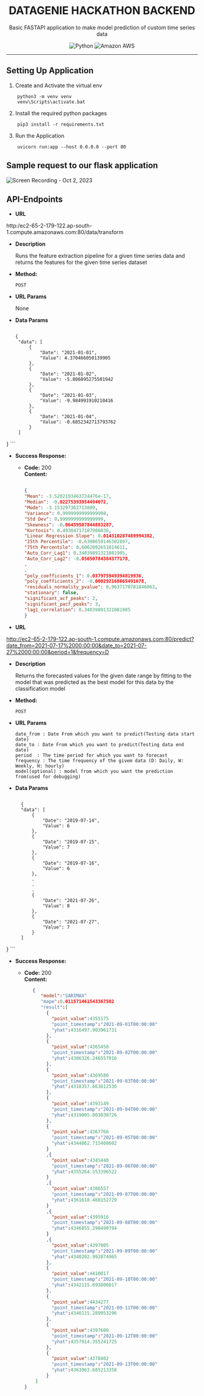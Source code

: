 <div align="center">
<h1> DATAGENIE HACKATHON BACKEND
</h1>

<p>
Basic FASTAPI application to make model prediction of custom time series data
</p>

![Python](https://img.shields.io/badge/python-3670A0?style=for-the-badge&logo=python&logoColor=ffdd54) 
![Amazon AWS](https://img.shields.io/static/v1?style=for-the-badge&message=Amazon+AWS&color=232F3E&logo=Amazon+AWS&logoColor=FFFFFF&label=)

<hr>
</div>


## Setting Up Application

1. Create and Activate the virtual env
```
    python3 -m venv venv
    venv\Scripts\activate.bat
```

2. Install the required python packages
```
    pip3 install -r requirements.txt
```

3. Run the Application

```
    uvicorn run:app --host 0.0.0.0 --port 80
```


## Sample request to our flask application

![Screen Recording - Oct 2, 2023](https://github.com/Ashishkumaraswamy/DataGenie-Hackathon-2023-Ashish-K/assets/64360092/a49d70c4-4305-46ff-9f9d-6606530f39a5)




**API-Endpoints**
----

* **URL**

 http:/ec2-65-2-179-122.ap-south-1.compute.amazonaws.com:80/data/transform
  
* **Description** 

  Runs the feature extraction pipeline for a given time series data and returns the features for the given time series dataset

* **Method:**

  `POST`  
  
*  **URL Params**
   
   None
   
* **Data Params**
   
   ```

   {
    "data": [
        {
            "Date": "2021-01-01",
            "Value": 4.370466050139905
        },
        {
            "Date": "2021-01-02",
            "Value": -5.806895275501942
        },
        {
            "Date": "2021-01-03",
            "Value": -9.984991910210416
        },
        {
            "Date": "2021-01-04",
            "Value": -0.6852342713793762
        }
    ]
}
    ```

* **Success Response:**
  
  * **Code:** 200 <br />
    **Content:** 
    ```json

    {
    "Mean": -3.5202193463724476e-17,
    "Median": -0.02275393954494072,
    "Mode": -3.153297362713809,
    "Variance": 0.9999999999999998,
    "Std Dev": 0.9999999999999999,
    "Skewness": -0.06439507844883287,
    "Kurtosis": 0.49304717187986036,
    "Linear Regression Slope": 0.014310287489994382,
    "25th Percentile": -0.6308659146302897,
    "75th Percentile": 0.6062092651014611,
    "Auto_Corr_Lag1": 0.34039891321081905,
    "Auto_Corr_Lag2": -0.05650784384377178,
    .
    .
    "poly_coefficients_1": 0.037975949394819936,
    "poly_coefficients_2": -0.000292168665491678,
    "residuals_normality_pvalue": 0.9637170781846063,
    "stationary": false,
    "significant_acf_peaks": 2,
    "significant_pacf_peaks": 3,
    "lag1_correlation": 0.34039891321081905
    }

    ```



* **URL**

 http://ec2-65-2-179-122.ap-south-1.compute.amazonaws.com:80/predict?date_from=2021-07-17%2000:00:00&date_to=2021-07-27%2000:00:00&period=1&frequency=D
  
* **Description**

  Returns the forecasted values for the given date range by fitting to the model that was predicted as the best model for this data by the classification model

* **Method:**

  `POST`  
  
*  **URL Params**

   ```
   date_from : Date From which you want to predict(Testing data start date)
   date_to : Date From which you want to predict(Testing data end date)
   period  : The time period for which you want to forecast
   frequency : The time frequency of the givem data (D: Daily, W: Weekly, H: hourly)
   model(optional) : model from which you want the prediction from(used for debugging)
   ```
   
* **Data Params**
  
  ```

    {
    "data": [
        {
            "Date": "2019-07-14",
            "Value": 6
        },
        {
            "Date": "2019-07-15",
            "Value": 7
        },
        {
            "Date": "2019-07-16",
            "Value": 6
        },
        .
        .
        .
        {
            "Date": "2021-07-26",
            "Value": 8
        },
        {
            "Date": "2021-07-27",
            "Value": 7
        }
    ]
}
    ```

* **Success Response:**
  
  * **Code:** 200 <br />
    **Content:** 
    ```json
       {
          "model":"SARIMAX"
          "mape":0.011571461543367502
          "result":[
            {
              "point_value":4355175
              "point_timestamp":"2021-09-01T00:00:00"
              "yhat":4316497.903961731
            },
            {
              "point_value":4365450
              "point_timestamp":"2021-09-02T00:00:00"
              "yhat":4306326.246557016
            },
            {
              "point_value":4369586
              "point_timestamp":"2021-09-03T00:00:00"
              "yhat":4318357.663612536
            },
            {
              "point_value":4393149
              "point_timestamp":"2021-09-04T00:00:00"
              "yhat":4319005.003038726
            },
            {
              "point_value":4367766
              "point_timestamp":"2021-09-05T00:00:00"
              "yhat":4344862.715408602
            }
            ,{
              "point_value":4345440
              "point_timestamp":"2021-09-06T00:00:00"
              "yhat":4355264.553396522
            }
            ,{
              "point_value":4386557
              "point_timestamp":"2021-09-07T00:00:00"
              "yhat":4361618.460152729
            }
            ,{
              "point_value":4395916
              "point_timestamp":"2021-09-08T00:00:00"
              "yhat":4346855.298490794
            }
            ,{
              "point_value":4397005
              "point_timestamp":"2021-09-09T00:00:00"
              "yhat":4340202.992874965
            },
            {
              "point_value":4410017
              "point_timestamp":"2021-09-10T00:00:00"
              "yhat":4342115.693806017
            },
            {
              "point_value":4434277
              "point_timestamp":"2021-09-11T00:00:00"
              "yhat":4340115.289953296
            },
            {
              "point_value":4397600
              "point_timestamp":"2021-09-12T00:00:00"
              "yhat":4357914.355241725
            },
            {
              "point_value":4378402
              "point_timestamp":"2021-09-13T00:00:00"
              "yhat":4363963.685213358
            }
        ]
    }
    ```
    
    
    
    
    
    
    

 


